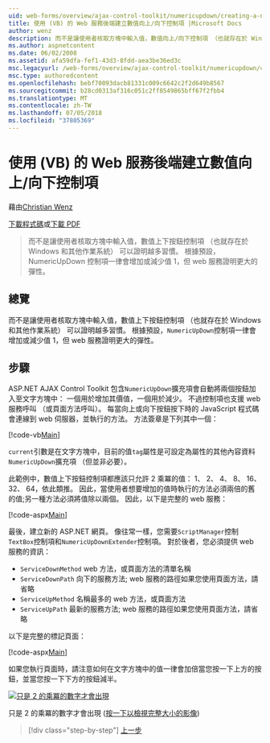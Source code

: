 ```yaml
---
uid: web-forms/overview/ajax-control-toolkit/numericupdown/creating-a-numeric-up-down-control-with-a-web-service-backend-vb
title: 使用 (VB) 的 Web 服務後端建立數值向上/向下控制項 |Microsoft Docs
author: wenz
description: 而不是讓使用者核取方塊中輸入值，數值向上/向下控制項 （也就存在於 Windows 和其他作業系統） 可以證明越多 c...
ms.author: aspnetcontent
ms.date: 06/02/2008
ms.assetid: afa59dfa-fef1-43d3-8fdd-aea3be36ed3c
msc.legacyurl: /web-forms/overview/ajax-control-toolkit/numericupdown/creating-a-numeric-up-down-control-with-a-web-service-backend-vb
msc.type: authoredcontent
ms.openlocfilehash: bebf70093dacb81331c009c6642c2f2d649b8567
ms.sourcegitcommit: b28cd0313af316c051c2ff8549865bff67f2fbb4
ms.translationtype: MT
ms.contentlocale: zh-TW
ms.lasthandoff: 07/05/2018
ms.locfileid: "37805369"
---
```

<a name="creating-a-numeric-updown-control-with-a-web-service-backend-vb"></a>使用 (VB) 的 Web 服務後端建立數值向上/向下控制項
====================
藉由[Christian Wenz](https://github.com/wenz)

[下載程式碼](http://download.microsoft.com/download/9/3/f/93f8daea-bebd-4821-833b-95205389c7d0/numericupdown1.vb.zip)或[下載 PDF](http://download.microsoft.com/download/2/d/c/2dc10e34-6983-41d4-9c08-f78f5387d32b/numericupdown1VB.pdf)

> 而不是讓使用者核取方塊中輸入值，數值上下按鈕控制項 （也就存在於 Windows 和其他作業系統） 可以證明越多習慣。 根據預設，NumericUpDown 控制項一律會增加或減少值 1，但 web 服務證明更大的彈性。


## <a name="overview"></a>總覽

而不是讓使用者核取方塊中輸入值，數值上下按鈕控制項 （也就存在於 Windows 和其他作業系統） 可以證明越多習慣。 根據預設，`NumericUpDown`控制項一律會增加或減少值 1，但 web 服務證明更大的彈性。

## <a name="steps"></a>步驟

ASP.NET AJAX Control Toolkit 包含`NumericUpDown`擴充項會自動將兩個按鈕加入至文字方塊中： 一個用於增加其價值，一個用於減少。 不過控制項也支援 web 服務呼叫 （或頁面方法呼叫）。 每當向上或向下按鈕按下時的 JavaScript 程式碼會連線到 web 伺服器，並執行的方法。 方法簽章是下列其中一個：

[!code-vb[Main](creating-a-numeric-up-down-control-with-a-web-service-backend-vb/samples/sample1.vb)]

`current`引數是在文字方塊中，目前的值`tag`屬性是可設定為屬性的其他內容資料`NumericUpDown`擴充項 （但並非必要）。

此範例中，數值上下按鈕控制項都應該只允許 2 乘冪的值： 1、 2、 4、 8、 16、 32、 64，依此類推。 因此，當使用者想要增加的值時執行的方法必須兩倍的舊的值;另一種方法必須將值除以兩個。 因此，以下是完整的 web 服務：

[!code-aspx[Main](creating-a-numeric-up-down-control-with-a-web-service-backend-vb/samples/sample2.aspx)]

最後，建立新的 ASP.NET 網頁。 像往常一樣，您需要`ScriptManager`控制`TextBox`控制項和`NumericUpDownExtender`控制項。 對於後者，您必須提供 web 服務的資訊：

- `ServiceDownMethod` web 方法，或頁面方法的清單名稱
- `ServiceDownPath` 向下的服務方法; web 服務的路徑如果您使用頁面方法，請省略
- `ServiceUpMethod` 名稱最多的 web 方法，或頁面方法
- `ServiceUpPath` 最新的服務方法; web 服務的路徑如果您使用頁面方法，請省略

以下是完整的標記頁面：

[!code-aspx[Main](creating-a-numeric-up-down-control-with-a-web-service-backend-vb/samples/sample3.aspx)]

如果您執行頁面時，請注意如何在文字方塊中的值一律會加倍當您按一下上方的按鈕，並當您按一下下方的按鈕減半。


[![只是 2 的乘冪的數字才會出現](creating-a-numeric-up-down-control-with-a-web-service-backend-vb/_static/image2.png)](creating-a-numeric-up-down-control-with-a-web-service-backend-vb/_static/image1.png)

只是 2 的乘冪的數字才會出現 ([按一下以檢視完整大小的影像](creating-a-numeric-up-down-control-with-a-web-service-backend-vb/_static/image3.png))

> [!div class="step-by-step"]
> [上一步](creating-a-numeric-up-down-control-with-a-web-service-backend-cs.md)
